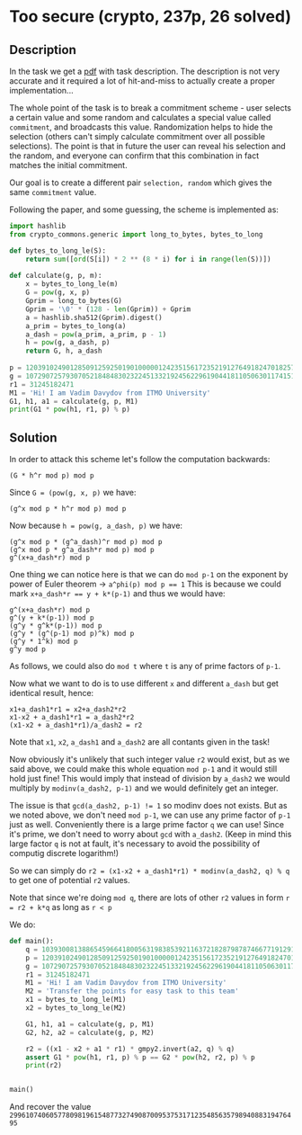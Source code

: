 # Too secure (crypto, 237p, 26 solved)

## Description

In the task we get a [pdf](too_secure.pdf) with task description.
The description is not very accurate and it required a lot of hit-and-miss to actually create a proper implementation...

The whole point of the task is to break a commitment scheme - user selects a certain value and some random and calculates a special value called `commitment`, and broadcasts this value.
Randomization helps to hide the selection (others can't simply calculate commitment over all possible selections).
The point is that in future the user can reveal his selection and the random, and everyone can confirm that this combination in fact matches the initial commitment.

Our goal is to create a different pair `selection, random` which gives the same `commitment` value.

Following the paper, and some guessing, the scheme is implemented as:

```python
import hashlib
from crypto_commons.generic import long_to_bytes, bytes_to_long

def bytes_to_long_le(S):
    return sum([ord(S[i]) * 2 ** (8 * i) for i in range(len(S))])
    
def calculate(g, p, m):
    x = bytes_to_long_le(m)
    G = pow(g, x, p)
    Gprim = long_to_bytes(G)
    Gprim = '\0' * (128 - len(Gprim)) + Gprim
    a = hashlib.sha512(Gprim).digest()
    a_prim = bytes_to_long(a)
    a_dash = pow(a_prim, a_prim, p - 1)
    h = pow(g, a_dash, p)
    return G, h, a_dash
    
p = 12039102490128509125925019010000012423515617235219127649182470182570195018265927223
g = 10729072579307052184848302322451332192456229619044181105063011741516558110216720725
r1 = 31245182471
M1 = 'Hi! I am Vadim Davydov from ITMO University'
G1, h1, a1 = calculate(g, p, M1)
print(G1 * pow(h1, r1, p) % p)
```

## Solution

In order to attack this scheme let's follow the computation backwards:

```
(G * h^r mod p) mod p
```

Since `G = (pow(g, x, p)` we have:

```
(g^x mod p * h^r mod p) mod p
```

Now because `h = pow(g, a_dash, p)` we have:

```
(g^x mod p * (g^a_dash)^r mod p) mod p
(g^x mod p * g^a_dash*r mod p) mod p
g^(x+a_dash*r) mod p
```

One thing we can notice here is that we can do `mod p-1` on the exponent by power of Euler theorem -> `a^phi(p) mod p == 1`
This is because we could mark `x+a_dash*r == y + k*(p-1)` and thus we would have:

```
g^(x+a_dash*r) mod p
g^(y + k*(p-1)) mod p
(g^y * g^k*(p-1)) mod p
(g^y * (g^(p-1) mod p)^k) mod p
(g^y * 1^k) mod p
g^y mod p
```

As follows, we could also do `mod t` where `t` is any of prime factors of `p-1`.

Now what we want to do is to use different `x` and different `a_dash` but get identical result, hence:

```
x1+a_dash1*r1 = x2+a_dash2*r2
x1-x2 + a_dash1*r1 = a_dash2*r2
(x1-x2 + a_dash1*r1)/a_dash2 = r2
```

Note that `x1`, `x2`, `a_dash1` and `a_dash2` are all contants given in the task!

Now obviously it's unlikely that such integer value `r2` would exist, but as we said above, we could make this whole equation `mod p-1` and it would still hold just fine!
This would imply that instead of division by `a_dash2` we would multiply by `modinv(a_dash2, p-1)` and we would definitely get an integer.

The issue is that `gcd(a_dash2, p-1) != 1` so modinv does not exists.
But as we noted above, we don't need `mod p-1`, we can use any prime factor of `p-1` just as well.
Conveniently there is a large prime factor `q` we can use! 
Since it's prime, we don't need to worry about `gcd` with `a_dash2`.
(Keep in mind this large factor `q` is not at fault, it's necessary to avoid the possibility of computig discrete logarithm!)

So we can simply do `r2 = (x1-x2 + a_dash1*r1) * modinv(a_dash2, q) % q` to get one of potential `r2` values.

Note that since we're doing `mod q`, there are lots of other `r2` values in form `r = r2 + k*q` as long as `r < p`

We do:

```python
def main():
    q = 1039300813886545966418005631983853921163721828798787466771912919828750891
    p = 12039102490128509125925019010000012423515617235219127649182470182570195018265927223
    g = 10729072579307052184848302322451332192456229619044181105063011741516558110216720725
    r1 = 31245182471
    M1 = 'Hi! I am Vadim Davydov from ITMO University'
    M2 = 'Transfer the points for easy task to this team'
    x1 = bytes_to_long_le(M1)
    x2 = bytes_to_long_le(M2)

    G1, h1, a1 = calculate(g, p, M1)
    G2, h2, a2 = calculate(g, p, M2)

    r2 = ((x1 - x2 + a1 * r1) * gmpy2.invert(a2, q) % q)
    assert G1 * pow(h1, r1, p) % p == G2 * pow(h2, r2, p) % p
    print(r2)


main()
```

And recover the value `299610740605778098196154877327490870095375317123548563579894088319476495`
